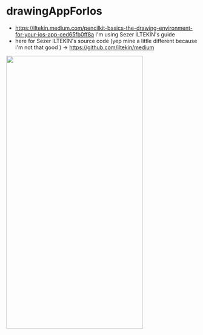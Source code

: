 # drawingAppForIos
- https://iltekin.medium.com/pencilkit-basics-the-drawing-environment-for-your-ios-app-ced65fb0ff8a I'm using Sezer İLTEKİN's guide
- here for Sezer İLTEKİN's source code (yep mine a little different because i'm not that good ) -> https://github.com/iltekin/medium
<img src="https://user-images.githubusercontent.com/12706312/211206348-007de0d1-e93c-4835-b1ea-75b14e0d4085.png" width=360 height = 720>
